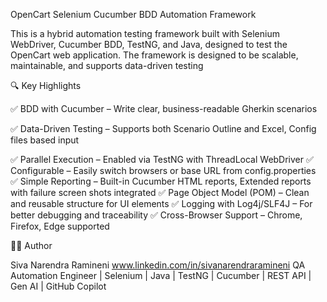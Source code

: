 OpenCart Selenium Cucumber BDD Automation Framework

This is a hybrid automation testing framework built with Selenium WebDriver, Cucumber BDD, TestNG, and Java, designed to test the OpenCart web application. The framework is designed to be scalable, maintainable, and supports data-driven testing 

🔍 Key Highlights

✅ BDD with Cucumber – Write clear, business-readable Gherkin scenarios

✅ Data-Driven Testing – Supports both Scenario Outline and Excel, Config files based input

✅ Parallel Execution – Enabled via TestNG with ThreadLocal WebDriver
✅ Configurable – Easily switch browsers or base URL from config.properties
✅ Simple Reporting – Built-in Cucumber HTML reports, Extended reports with failure screen shots integrated
✅ Page Object Model (POM) – Clean and reusable structure for UI elements
✅ Logging with Log4j/SLF4J – For better debugging and traceability
✅ Cross-Browser Support – Chrome, Firefox, Edge supported

👨‍💻 Author

Siva Narendra Ramineni
www.linkedin.com/in/sivanarendraramineni
QA Automation Engineer | Selenium | Java | TestNG | Cucumber | REST API | Gen AI | GitHub Copilot

